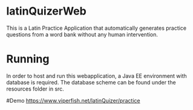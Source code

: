 # latinQuizerWeb

This is a Latin Practice Application that automatically generates practice questions from a word bank without any human intervention.

# Running

In order to host and run this webapplication, a Java EE environment with database is required. The database scheme can be found under the resources folder in src.

#Demo
https://www.viperfish.net/latinQuizer/practice

